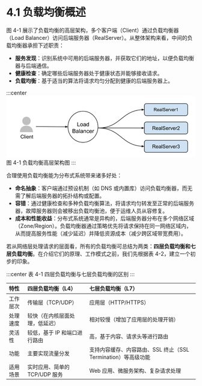 # 4.1 负载均衡概述

图 4-1 展示了负载均衡的高层架构，多个客户端（Client）通过负载均衡器（Load Balancer）访问后端服务器（RealServer）。从整体架构来看，中间的负载均衡器承担下述职责：

- **服务发现**：识别系统中可用的后端服务器，并获取它们的地址，以便负载均衡器与后端通信。
- **健康检查**：确定哪些后端服务器处于健康状态并能够接收请求。
- **负载均衡**：基于适当的算法将请求均匀分配到健康的后端服务器上。

:::center
  ![](../assets/balancer.svg)<br/>
 图 4-1 负载均衡高层架构图
:::

合理使用负载均衡能为分布式系统带来诸多好处：

- **命名抽象**：客户端通过预设机制（如 DNS 或内置库）访问负载均衡器，而无需了解后端服务器的拓扑结构或配置。
- **容错**：通过健康检查和多种负载均衡算法，将请求均匀转发至正常的后端服务器，故障服务器则会被移出负载均衡池，便于运维人员从容修复。
- **成本和性能收益**：分布式系统通常是异构的，后端服务器分布在多个网络区域（Zone/Region）。负载均衡器通过策略优先将请求保持在同一网络区域内，从而提高服务性能（减少延迟）并降低资源成本（减少跨区域带宽费用）。



若从网络层处理请求的层面看，所有的负载均衡可总结为两类：**四层负载均衡和七层负载均衡**。在介绍它们的原理、工作模式之前，我们先根据表 4-2，建立一个初步的印象。

:::center
表 4-1 四层负载均衡与七层负载均衡的区别
::: 

|特性|四层负载均衡（L4）|七层负载均衡（L7）|
|:--|:--|:--|
|工作层次|传输层（TCP/UDP）|应用层（HTTP/HTTPS）|
|处理速度	|较快（在内核层面处理，低延迟）	|相对较慢（增加了应用层的处理开销）|
|灵活性|较低，基于 IP 和端口进行路由|高，基于内容、请求头等进行路由|
|功能|主要实现流量分发|支持内容缓存、内容路由、SSL 终止（SSL Termination）等高级功能|
|适用场景|实时应用、简单的 TCP/UDP 服务|Web 应用、微服务架构、复杂请求处理|


